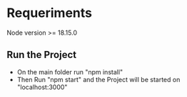 # Requeriments

Node version >= 18.15.0

## Run the Project

- On the main folder run "npm install"
- Then Run "npm start" and the Project will be started on "localhost:3000"
